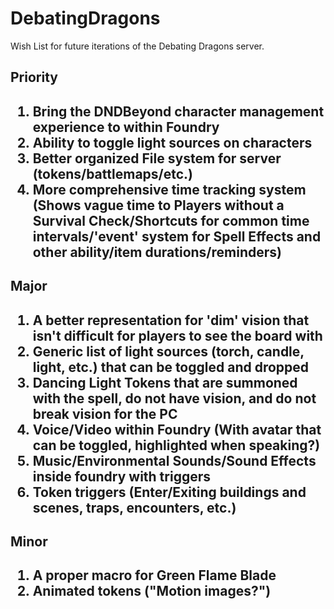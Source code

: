 # DebatingDragons

Wish List for future iterations of the Debating Dragons server.
  <h2>Priority<h2>
  <ol>
  <li>Bring the DNDBeyond character management experience to within Foundry</li>
  <li>Ability to toggle light sources on characters</li>
  <li>Better organized File system for server (tokens/battlemaps/etc.)
  <li>More comprehensive time tracking system (Shows vague time to Players without a Survival Check/Shortcuts for common time intervals/'event' system for Spell Effects and other ability/item durations/reminders)</li>
    </ol>
  <h2>Major<h2>
    <ol>
      <li>A better representation for 'dim' vision that isn't difficult for players to see the board with</li>
  <li>Generic list of light sources (torch, candle, light, etc.) that can be toggled and dropped</li>
  <li>Dancing Light Tokens that are summoned with the spell, do not have vision, and do not break vision for the PC</li>
  <li>Voice/Video within Foundry (With avatar that can be toggled, highlighted when speaking?)</li>
      <li>Music/Environmental Sounds/Sound Effects inside foundry with triggers</li>
      <li>Token triggers (Enter/Exiting buildings and scenes, traps, encounters, etc.)</li>
      </ol>
  <h2>Minor<h2>    
    <ol>
      <li>A proper macro for Green Flame Blade</li>
      <li>Animated tokens ("Motion images?")</li>
      </ol>
